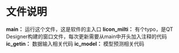 # 文件说明
**main：** 运行这个文件，这是软件的主入口
**licon_milti：** 有个typo，是QT Designer构建的窗口文件，每次更新需要从main中开头加入注释的代码
**ic_getin：** 数据输入相关代码
**ic_model：** 模型预测相关代码
